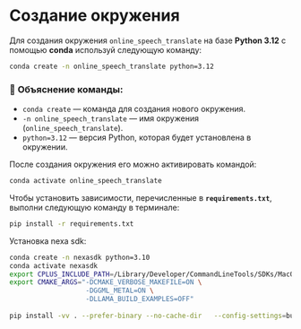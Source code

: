 # Создание окружения 
Для создания окружения `online_speech_translate` на базе **Python 3.12** с помощью **conda** используй следующую команду:

```bash
conda create -n online_speech_translate python=3.12
```

### 🔹 **Объяснение команды:**
- `conda create` — команда для создания нового окружения.
- `-n online_speech_translate` — имя окружения (`online_speech_translate`).
- `python=3.12` — версия Python, которая будет установлена в окружении.

После создания окружения его можно активировать командой:

```bash
conda activate online_speech_translate
```  

Чтобы установить зависимости, перечисленные в **`requirements.txt`**, выполни следующую команду в терминале:

```bash
pip install -r requirements.txt
```

Установка nexa sdk:
```bash
conda create -n nexasdk python=3.10
conda activate nexasdk
export CPLUS_INCLUDE_PATH=/Library/Developer/CommandLineTools/SDKs/MacOSX.sdk/usr/include/c++/v1
export CMAKE_ARGS="-DCMAKE_VERBOSE_MAKEFILE=ON \
                   -DGGML_METAL=ON \
                   -DLLAMA_BUILD_EXAMPLES=OFF"
				   				   
pip install -vv . --prefer-binary --no-cache-dir   --config-settings=build-dir="build/llama_build"

```